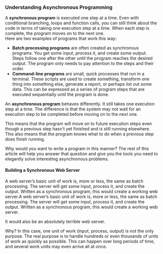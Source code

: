 ### Understanding Asynchronous Programming
A **synchronous program** is executed one step at a time. Even with conditional branching, loops and function calls, you can still think about the code in terms of taking one execution step at a time. When each step is complete, the program moves on to the next one.  
Here are two examples of programs that work this way:  
- **Batch processing programs** are often created as synchronous programs. You get some input, process it, and create some output. Steps follow one after the other until the program reaches the desired output. The program only needs to pay attention to the steps and their order.  
- **Command-line programs** are small, quick processes that run in a terminal. These scripts are used to create something, transform one thing into something else, generate a report, or perhaps list out some data. This can be expressed as a series of program steps that are executed sequentially until the program is done.  

An **asynchronous program** behaves differently. It still takes one execution step at a time. The difference is that the system may not wait for an execution step to be completed before moving on to the next one.  

This means that the program will move on to future execution steps even though a previous step hasn’t yet finished and is still running elsewhere. This also means that the program knows what to do when a previous step does finish running.  

Why would you want to write a program in this manner? The rest of this article will help you answer that question and give you the tools you need to elegantly solve interesting asynchronous problems.

#### Building a Synchronous Web Server  
A web server’s basic unit of work is, more or less, the same as batch processing. The server will get some input, process it, and create the output. Written as a synchronous program, this would create a working web server.A web server’s basic unit of work is, more or less, the same as batch processing. The server will get some input, process it, and create the output. Written as a synchronous program, this would create a working web server.  

It would also be an absolutely terrible web server.  

Why? In this case, one unit of work (input, process, output) is not the only purpose. The real purpose is to handle hundreds or even thousands of units of work as quickly as possible. This can happen over long periods of time, and several work units may even arrive all at once.